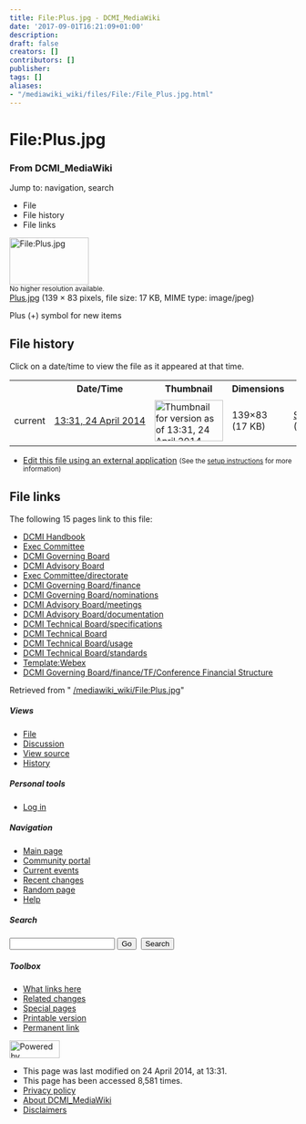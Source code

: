 ```yaml
---
title: File:Plus.jpg - DCMI_MediaWiki
date: '2017-09-01T16:21:09+01:00'
description: 
draft: false
creators: []
contributors: []
publisher: 
tags: []
aliases:
- "/mediawiki_wiki/files/File:/File_Plus.jpg.html"
---
```


<a id="top"></a>
# File:Plus.jpg

### From DCMI\_MediaWiki

Jump to: navigation, search
<!-- start content -->
- File
- File history
- File links

 [<img alt="File:Plus.jpg" src="/images/e/ec/Plus.jpg" width="139" height="83">](/mediawiki_wiki/files/Plus.jpg)  
<small>No higher resolution available.</small>  
 [Plus.jpg](/images/e/ec/Plus.jpg)‎ (139 × 83 pixels, file size: 17 KB, MIME type: image/jpeg)

Plus (+) symbol for new items

<!-- 
NewPP limit report
Preprocessor node count: 1/1000000
Post-expand include size: 0/2097152 bytes
Template argument size: 0/2097152 bytes
Expensive parser function count: 0/100
-->
## File history

Click on a date/time to view the file as it appeared at that time.

<table class="wikitable filehistory">
  <tr>
    <td></td>
    <th>Date/Time</th>
    <th>Thumbnail</th>
    <th>Dimensions</th>
    <th>User</th>
    <th>Comment</th>
  </tr>
  <tr>
    <td>current</td>
    <td class="filehistory-selected" style="white-space: nowrap;"><a href="/mediawiki_wiki/files/Plus.jpg">13:31, 24 April 2014</a></td>
    <td><a href="/images/e/ec/Plus.jpg"><img alt="Thumbnail for version as of 13:31, 24 April 2014" src="/images/e/ec/Plus.jpg" width="120" height="72"></a></td>
    <td>139×83 <span style="white-space: nowrap;">(17 KB)</span>
    </td>
    <td>
      <a href="/index.php?title=User:StuartSutton&amp;action=edit&amp;redlink=1" class="new mw-userlink" title="User:StuartSutton (page does not exist)">StuartSutton</a> <span style="white-space: nowrap;"> <span class="mw-usertoollinks">(<a href="/index.php?title=User_talk:StuartSutton&amp;action=edit&amp;redlink=1" class="new" title="User talk:StuartSutton (page does not exist)">Talk</a> | <a href="/index.php/Special:Contributions/StuartSutton" title="Special:Contributions/StuartSutton">contribs</a>)</span></span>
    </td>
    <td> <span class="comment">(Plus (+) symbol for new items)</span>
    </td>
  </tr>
</table>

  

- [Edit this file using an external application](/index.php?title=File:Plus.jpg&action=edit&externaledit=true&mode=file "File:Plus.jpg") <small>(See the <a href="http://www.mediawiki.org/wiki/Manual:External_editors" class="external text" rel="nofollow">setup instructions</a> for more information)</small>

## File links

The following 15 pages link to this file:

- [DCMI Handbook](/index.php/DCMI_Handbook "DCMI Handbook")
- [Exec Committee](/index.php/Exec_Committee "Exec Committee")
- [DCMI Governing Board](/index.php/DCMI_Governing_Board "DCMI Governing Board")
- [DCMI Advisory Board](/index.php/DCMI_Advisory_Board "DCMI Advisory Board")
- [Exec Committee/directorate](/index.php/Exec_Committee/directorate "Exec Committee/directorate")
- [DCMI Governing Board/finance](/index.php/DCMI_Governing_Board/finance "DCMI Governing Board/finance")
- [DCMI Governing Board/nominations](/index.php/DCMI_Governing_Board/nominations "DCMI Governing Board/nominations")
- [DCMI Advisory Board/meetings](/index.php/DCMI_Advisory_Board/meetings "DCMI Advisory Board/meetings")
- [DCMI Advisory Board/documentation](/index.php/DCMI_Advisory_Board/documentation "DCMI Advisory Board/documentation")
- [DCMI Technical Board/specifications](/index.php/DCMI_Technical_Board/specifications "DCMI Technical Board/specifications")
- [DCMI Technical Board](/index.php/DCMI_Technical_Board "DCMI Technical Board")
- [DCMI Technical Board/usage](/index.php/DCMI_Technical_Board/usage "DCMI Technical Board/usage")
- [DCMI Technical Board/standards](/index.php/DCMI_Technical_Board/standards "DCMI Technical Board/standards")
- [Template:Webex](/index.php/Template:Webex "Template:Webex")
- [DCMI Governing Board/finance/TF/Conference Financial Structure](/index.php/DCMI_Governing_Board/finance/TF/Conference_Financial_Structure "DCMI Governing Board/finance/TF/Conference Financial Structure")

Retrieved from " [/mediawiki_wiki/File:Plus.jpg](/mediawiki_wiki/files/File:/File:Plus.jpg.html)"

<!-- end content -->

##### Views

- [File](/mediawiki_wiki/files/File:/File:Plus.jpg.html)
- [Discussion](/index.php?title=File_talk:Plus.jpg&action=edit&redlink=1 "Discussion about the content page [t]")
- [View source](/index.php?title=File:Plus.jpg&action=edit "This page is protected.
You can view its source [e]")
- [History](/index.php?title=File:Plus.jpg&action=history "Past revisions of this page [h]")

##### Personal tools

- [Log in](/index.php?title=Special:UserLogin&returnto=File:Plus.jpg "You are encouraged to log in; however, it is not mandatory [o]")

<script type="text/javascript"> if (window.isMSIE55) fixalpha(); </script>

##### Navigation

- [Main page](/index.php/Main_Page "Visit the main page [z]")
- [Community portal](/index.php/DCMI_MediaWiki:Community_portal "About the project, what you can do, where to find things")
- [Current events](/index.php/DCMI_MediaWiki:Current_events "Find background information on current events")
- [Recent changes](/index.php/Special:RecentChanges "The list of recent changes in the wiki [r]")
- [Random page](/index.php/Special:Random "Load a random page [x]")
- [Help](/index.php/Help:Contents "The place to find out")

##### <label for="searchInput">Search</label>

<form action="/index.php" id="searchform">
				<input type="hidden" name="title" value="Special:Search">
				<input id="searchInput" title="Search DCMI_MediaWiki" accesskey="f" type="search" name="search">
				<input type="submit" name="go" class="searchButton" id="searchGoButton" value="Go" title="Go to a page with this exact name if exists"> 
				<input type="submit" name="fulltext" class="searchButton" id="mw-searchButton" value="Search" title="Search the pages for this text">
			</form>

##### Toolbox

- [What links here](/index.php/Special:WhatLinksHere/File:Plus.jpg "List of all wiki pages that link here [j]")
- [Related changes](/index.php/Special:RecentChangesLinked/File:Plus.jpg "Recent changes in pages linked from this page [k]")
- [Special pages](/index.php/Special:SpecialPages "List of all special pages [q]")
- [Printable version](/index.php?title=File:Plus.jpg&printable=yes "Printable version of this page [p]")
- [Permanent link](/index.php?title=File:Plus.jpg&oldid=7486 "Permanent link to this revision of the page")

<!-- end of the left (by default at least) column -->

 [<img src="/skins/common/images/poweredby_mediawiki_88x31.png" height="31" width="88" alt="Powered by MediaWiki">](http://www.mediawiki.org/)

- This page was last modified on 24 April 2014, at 13:31.
- This page has been accessed 8,581 times.
- [Privacy policy](/index.php/DCMI_MediaWiki:Privacy_policy "DCMI MediaWiki:Privacy policy")
- [About DCMI\_MediaWiki](/index.php/DCMI_MediaWiki:About "DCMI MediaWiki:About")
- [Disclaimers](/index.php/DCMI_MediaWiki:General_disclaimer "DCMI MediaWiki:General disclaimer")

<script>if (window.runOnloadHook) runOnloadHook();</script><!-- Served in 0.462 secs. -->
